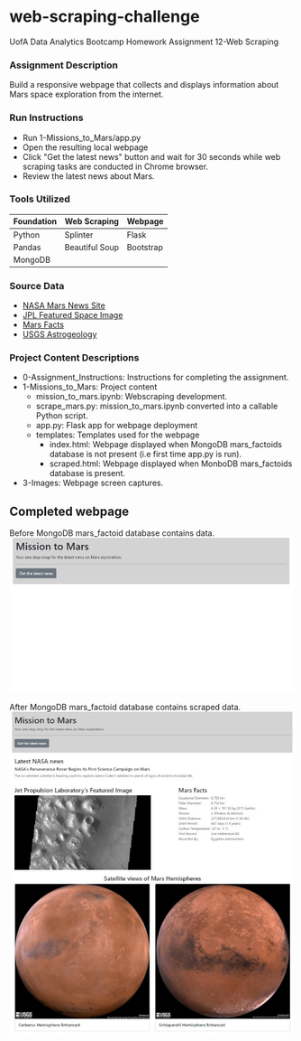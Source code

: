 # web-scraping-challenge

UofA Data Analytics Bootcamp Homework Assignment 12-Web Scraping

### Assignment Description

Build a responsive webpage that collects and displays information about Mars space exploration from the internet.

### Run Instructions
* Run 1-Missions_to_Mars/app.py
* Open the resulting local webpage
* Click "Get the latest news" button and wait for 30 seconds while web scraping tasks are conducted in Chrome browser.
* Review the latest news about Mars.

### Tools Utilized
| Foundation | Web Scraping | Webpage |
|----------|----------|----------|
| Python | Splinter | Flask | 
| Pandas | Beautiful Soup | Bootstrap |
| MongoDB |

### Source Data
* [NASA Mars News Site](https://mars.nasa.gov/news/)
* [JPL Featured Space Image](https://data-class-jpl-space.s3.amazonaws.com/JPL_Space/index.html)
* [Mars Facts](https://space-facts.com/mars/)
* [USGS Astrogeology](https://astrogeology.usgs.gov/search/results?q=hemisphere+enhanced&k1=target&v1=Mars)

### Project Content Descriptions
* 0-Assignment_Instructions: Instructions for completing the assignment.
* 1-Missions_to_Mars: Project content
    * mission_to_mars.ipynb: Webscraping development.
    * scrape_mars.py: mission_to_mars.ipynb converted into a callable Python script.
    * app.py: Flask app for webpage deployment
    * templates: Templates used for the webpage
        * index.html: Webpage displayed when MongoDB mars_factoids database is not present (i.e first time app.py is run).
        * scraped.html: Webpage displayed when MonboDB mars_factoids database is present.
* 3-Images: Webpage screen captures.

## Completed webpage

Before MongoDB mars_factoid database contains data.
![index.html](3-Images/rendered_index_html.jpg)

After MongoDB mars_factoid database contains scraped data.
![scraped.html](3-Images/rendered_scraped_html.jpg)